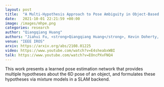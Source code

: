 ```yaml
---
layout: post
title:  "A Multi‑Hypothesis Approach to Pose Ambiguity in Object‑Based SLAM"
date:   2021-10-01 22:21:59 +00:00
image: /images/mhpe.png
categories: research
author: "Qiangqiang Huang"
authors: "Jiahui Fu, <strong>Qiangqiang Huang</strong>, Kevin Doherty, Yue Wang, John J. Leonard"
venue: "IEEE IROS"
arxiv: https://arxiv.org/abs/2108.01225
video: https://www.youtube.com/watch?v=E4sheabxWBI
talk: https://www.youtube.com/watch?v=EOncPXvFNQ4
---
```


This work presents a learned pose estimation network that provides
multiple hypotheses about the 6D pose of an object, and formulates these hypotheses via mixture models in a SLAM backend.
